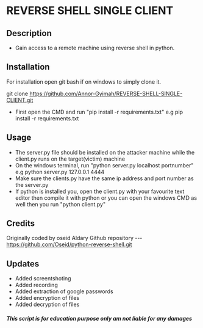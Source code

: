 
# REVERSE SHELL SINGLE CLIENT


## Description
* Gain access to a remote machine using reverse shell in python.


## Installation

For installation open git bash if on windows to simply clone it.

git clone https://github.com/Annor-Gyimah/REVERSE-SHELL-SINGLE-CLIENT.git
* First open the CMD and run "pip install -r requirements.txt"
e.g pip install -r requirements.txt

## Usage
* The server.py file should be installed on the attacker
machine while the client.py runs on the target(victim) machine
* On the windows terminal, run "python server.py localhost portnumber"
e.g python server.py 127.0.0.1 4444
* Make sure the clients.py have the same ip address and port number as the server.py
* If python is installed you, open the client.py with your favourite text editor then compile it with python or
you can open the windows CMD as well then you run "python client.py"

## Credits

Originally coded by oseid Aldary
Github repository --- https://github.com/Oseid/python-reverse-shell.git

## Updates
* Added screentshoting
* Added recording 
* Added extraction of google passwords
* Added encryption of files
* Added decryption of files

##### This script is for education purpose only am not liable for any damages
